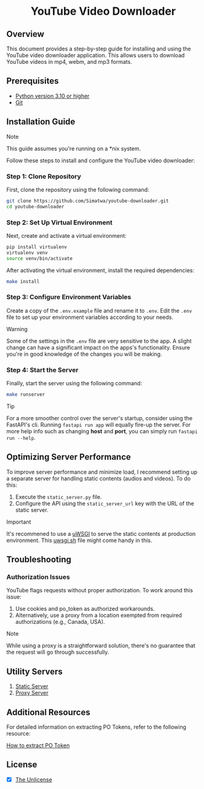<h1 align="center">YouTube Video Downloader</h1>

## Overview

This document provides a step-by-step guide for installing and using the YouTube video downloader application. This allows users to download YouTube videos in mp4, webm, and mp3 formats.

## Prerequisites

- [Python version 3.10 or higher](https://python.org)
- [Git](https://git-scm.com/)

## Installation Guide

> [!NOTE]
> This guide assumes you're running on a *nix system.

Follow these steps to install and configure the YouTube video downloader:

### Step 1: Clone Repository

First, clone the repository using the following command:

```sh
git clone https://github.com/Simatwa/youtube-downloader.git
cd youtube-downloader
```

### Step 2: Set Up Virtual Environment

Next, create and activate a virtual environment:

```sh
pip install virtualenv
virtualenv venv
source venv/bin/activate
```

After activating the virtual environment, install the required dependencies:

```sh
make install
```

### Step 3: Configure Environment Variables

Create a copy of the `.env.example` file and rename it to `.env`. Edit the `.env` file to set up your environment variables according to your needs.

> [!WARNING]
> Some of the settings in the `.env` file are very sensitive to the app. A slight change can have a significant impact on the apps's functionality. Ensure you're in good knowledge of the changes you will be making.

### Step 4: Start the Server

Finally, start the server using the following command:

```sh
make runserver
```

> [!TIP]
> For a more smoother control over the server's startup, consider using the FastAPI's cli.
> Running `fastapi run app` will equally fire-up the server.
> For more help info such as changing **host** and **port**, you can simply run `fastapi run --help`.

## Optimizing Server Performance

To improve server performance and minimize load, I recommend setting up a separate server for handling static contents (audios and videos). To do this:

1. Execute the `static_server.py` file.
2. Configure the API using the `static_server_url` key with the URL of the static server.

> [!IMPORTANT]
> It's recommened to use a [uWSGI](https://uwsgi-docs.readthedocs.io/en/latest/) to serve the static contents at production environment. This [uwsgi.sh](uwsgi.sh) file might come handy in this.

## Troubleshooting

### Authorization Issues

YouTube flags requests without proper authorization. To work around this issue:

1. Use cookies and po_token as authorized workarounds.
2. Alternatively, use a proxy from a location exempted from required authorizations (e.g., Canada, USA).

> [!NOTE]
> While using a proxy is a straightforward solution, there's no guarantee that the request will go through successfully.

## Utility Servers

1. [Static Server](static_server.py)
2. [Proxy Server](proxy_server.py)

## Additional Resources

For detailed information on extracting PO Tokens, refer to the following resource:

[How to extract PO Token](https://github.com/yt-dlp/yt-dlp/wiki/Extractors#po-token-guide)

## License

- [x] [The Unlicense](LICENSE)
